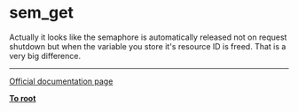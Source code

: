 # sem_get



Actually it looks like the semaphore is automatically released not on request shutdown but when the variable you store it&apos;s resource ID is freed. That is a very big difference.  

---

[Official documentation page](https://www.php.net/manual/en/function.sem-get.php)

**[To root](/README.md)**